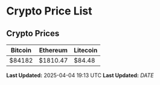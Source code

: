 # Crypto Price List

## Crypto Prices
| Bitcoin | Ethereum | Litecoin |
| ------- | -------- | -------- |
| $84182 | $1810.47 | $84.48 |
**Last Updated:** 2025-04-04 19:13 UTC
**Last Updated:** $DATE$
